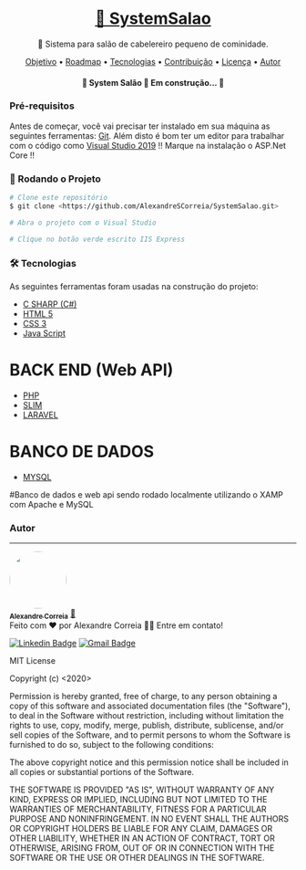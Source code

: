 <h1 align="center">
    <a href="#">🔗 SystemSalao</a>
</h1>
<p align="center">🚀 Sistema para salão de cabelereiro pequeno de cominidade.</p>

<p align="center">
 <a href="#objetivo">Objetivo</a> •
 <a href="#roadmap">Roadmap</a> • 
 <a href="#tecnologias">Tecnologias</a> • 
 <a href="#contribuicao">Contribuição</a> • 
 <a href="#licenc-a">Licença</a> • 
 <a href="#autor">Autor</a>
</p>

<h4 align="center"> 
	🚧 System Salão 🚀 Em construção...  🚧
</h4>

### Pré-requisitos

Antes de começar, você vai precisar ter instalado em sua máquina as seguintes ferramentas:
[Git](https://git-scm.com). 
Além disto é bom ter um editor para trabalhar com o código como [Visual Studio 2019](https://visualstudio.microsoft.com/pt-br/vs/)
!! Marque na instalação o ASP.Net Core !!

### 🎲 Rodando o Projeto

```bash
# Clone este repositório
$ git clone <https://github.com/AlexandreSCorreia/SystemSalao.git>

# Abra o projeto com o Visual Studio

# Clique no botão verde escrito IIS Express

```

### 🛠 Tecnologias

As seguintes ferramentas foram usadas na construção do projeto:

- [C SHARP (C#)](https://)
- [HTML 5](https://)
- [CSS 3](https://)
- [Java Script](https://)
# BACK END (Web API)
- [PHP](https://)
- [SLIM](https://)
- [LARAVEL](https://)
# BANCO DE DADOS
- [MYSQL](https://)

#Banco de dados e web api sendo rodado localmente utilizando o XAMP com Apache e MySQL

### Autor
---
<a href="https://github.com/AlexandreSCorreia">
 <img style="border-radius: 50%;" src="https://media-exp1.licdn.com/dms/image/C4E03AQGtyPsr-vg1mQ/profile-displayphoto-shrink_200_200/0/1549928028741?e=1613606400&v=beta&t=u3ciP2XdXL0OlUWS9rtC8_rNJRuDqYqcp5hehsh8zkY" width="100px;" alt=""/>
 <br />
 <sub><b>Alexandre Correia</b></sub></a> <a href="#" title="Easy">🚀</a>
 <br/>
Feito com ❤️ por Alexandre Correia 👋🏽 Entre em contato!
<br />

[![Linkedin Badge](https://img.shields.io/badge/-Alexandre-blue?style=flat-square&logo=Linkedin&logoColor=white&link=https://www.linkedin.com/in/alexandre-solano-a35227158/)](https://www.linkedin.com/in/alexandre-solano-a35227158/) 
[![Gmail Badge](https://img.shields.io/badge/-alexandrecorreiacorporativo@gmail.com-c14438?style=flat-square&logo=Gmail&logoColor=white&link=mailto:alexandrecorreiacorporativo@gmail.com)](mailto:alexandrecorreiacorporativo@gmail.com)

MIT License

Copyright (c) <2020> <Seu Nome>

Permission is hereby granted, free of charge, to any person obtaining a copy
of this software and associated documentation files (the "Software"), to deal
in the Software without restriction, including without limitation the rights
to use, copy, modify, merge, publish, distribute, sublicense, and/or sell
copies of the Software, and to permit persons to whom the Software is
furnished to do so, subject to the following conditions:

The above copyright notice and this permission notice shall be included in all
copies or substantial portions of the Software.

THE SOFTWARE IS PROVIDED "AS IS", WITHOUT WARRANTY OF ANY KIND, EXPRESS OR
IMPLIED, INCLUDING BUT NOT LIMITED TO THE WARRANTIES OF MERCHANTABILITY,
FITNESS FOR A PARTICULAR PURPOSE AND NONINFRINGEMENT. IN NO EVENT SHALL THE
AUTHORS OR COPYRIGHT HOLDERS BE LIABLE FOR ANY CLAIM, DAMAGES OR OTHER
LIABILITY, WHETHER IN AN ACTION OF CONTRACT, TORT OR OTHERWISE, ARISING FROM,
OUT OF OR IN CONNECTION WITH THE SOFTWARE OR THE USE OR OTHER DEALINGS IN THE
SOFTWARE.







